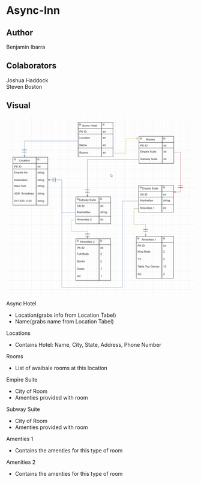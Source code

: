 # Async-Inn


## Author
Benjamin Ibarra  


## Colaborators
Joshua Haddock  
Steven Boston  

## Visual
![ERD](./ERD.png)

Async Hotel
- Location(grabs info from Location Tabel)
- Name(grabs name from Location Tabel)

Locations
- Contains Hotel: Name, City, State, Address, Phone Number

Rooms
- List of avaibale rooms at this location

Empire Suite
- City of Room
- Amenties provided with room

Subway Suite
- City of Room
- Amenties provided with room

Amenties 1
- Contains the amenties for this type of room

Amenities 2
- Contains the amenties for this type of room